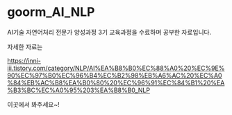 # goorm_AI_NLP

AI기술 자연어처리 전문가 양성과정 3기 교육과정을 수료하며 공부한 자료입니다.

자세한 자료는 

https://inni-iii.tistory.com/category/NLP/AI%EA%B8%B0%EC%88%A0%20%EC%9E%90%EC%97%B0%EC%96%B4%EC%B2%98%EB%A6%AC%20%EC%A0%84%EB%AC%B8%EA%B0%80%20%EC%96%91%EC%84%B1%20%EA%B3%BC%EC%A0%95%203%EA%B8%B0_NLP 

이곳에서 봐주세요~!
